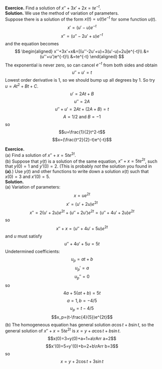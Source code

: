 **Exercice.** Find a solution of $x''+3x'+2x=te^{-t}$.  
**Solution.** We use the method of variation of parameters.  
Suppose there is a solution of the form $x(t) =u(t)e^{-t}$ for some function $u(t)$.
$$x'=(u'-u)e^{-t}$$
$$x''=(u''-2u'+u)e^{-t}$$
and the equation becomes
$$
\begin{aligned}
x''+3x'+x&=[(u''-2u'+u)+3(u'-u)+2u]e^{-t}\\
&=(u''+u')e^{-t}\\
&=te^{-t}
\end{aligned}
$$
The exponential is never zero, so can cancel $e^{-t}$ from both sides and obtain
$$u''+u'=t$$
Lowest order derivative is 1, so we should bump up all degrees by 1. So try $u=At^2+Bt+C$.  
$$u'=2At+B$$
$$u''=2A$$
$$u''+u'=2At+(2A+B)=t$$
$$A=1/2\text{ and }B=-1$$
so
$$u=\frac{1}{2}t^2-t$$
$$x=(\frac{t^2}{2}-t)e^{-t}$$

**Exercice.**  
(a) Find a solution of $x''+x=5te^{2t}$.  
(b) Suppose that $y(t)$ is a solution of the same equation, $x''+x=5te^{2t}$, such that $y(0) = 1$ and $y'(0)=2$. (This is probably *not* the solution you found in **(a)**.) Use $y(t)$ and other functions to write down a solution $x(t)$ such that $x(0) = 3$ and $x'(0) = 5$.  
**Solution.**  
(a) Variation of parameters:
$$x=ue^{2t}$$
$$x'=(u'+2u)e^{2t}$$
$$x''=2(u'+2u)e^{2t}+(u''+2u')e^{2t}=(u''+4u'+2u)e^{2t}$$
so
$$x''+x=(u''+4u'+5u)e^{2t}$$
and $u$ must satisfy
$$u''+4u'+5u=5t$$
Undetermined coefficients:
$$u_p=at+b$$
$$u_p'=a$$
$$u_p''=0$$
so
$$4a+5(at+b)=5t$$
$$a=1,b=-4/5$$
$$u_p=t-4/5$$
$$x_p=(t-\frac{4}{5})e^{2t}$$
(b) The homogeneous equation has general solution $a\cos t+b\sin t$,  so the general solution of $x''+x=5te^{2t}$ is $x = y + a\cos t+b\sin t$.
$$x(0)=3=y(0)+a=1+a\rArr a=2$$
$$x'(0)=5=y'(0)+b=2+b\rArr b=3$$
so
$$x=y+2\cos t+3\sin t$$
